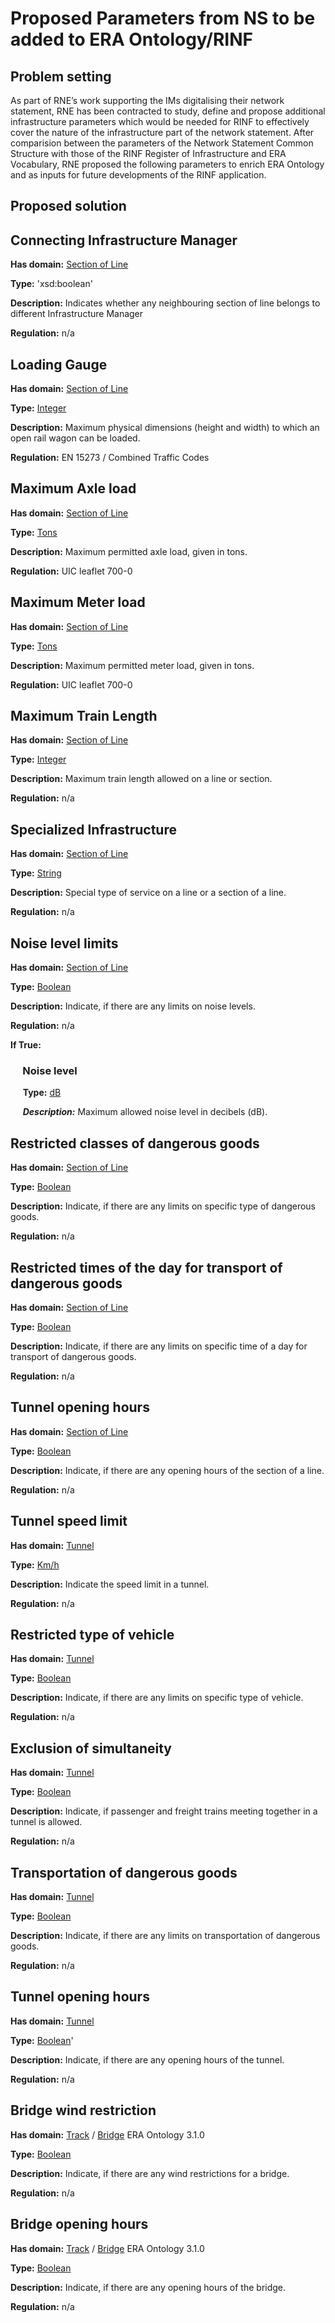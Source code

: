 
# Proposed Parameters from NS to be added to ERA Ontology/RINF

## Problem setting

As part of RNE’s work supporting the IMs digitalising their network statement, RNE has been contracted to study, define and propose additional infrastructure parameters which would be needed for RINF to effectively cover the nature of the infrastructure part of the network statement. After comparision between the parameters of the Network Statement Common Structure with those of the RINF Register of Infrastructure and ERA Vocabulary, RNE proposed the following parameters to enrich ERA Ontology and as inputs for future developments of the RINF application.

## Proposed solution


## Connecting Infrastructure Manager
**Has domain:** [Section of Line](http://data.europa.eu/949/SectionOfLine)

**Type:** 'xsd:boolean'

**Description:** Indicates whether any neighbouring section of line belongs to different Infrastructure Manager

**Regulation:** n/a

## Loading Gauge
**Has domain:** [Section of Line](http://data.europa.eu/949/SectionOfLine)

**Type:** [Integer](https://data-interop.era.europa.eu/describe#http%3A%2F%2Fwww.w3.org%2F2001%2FXMLSchema%23double)

**Description:** Maximum physical dimensions (height and width) to which an open rail wagon can be loaded.

**Regulation:** EN 15273 / Combined Traffic Codes

## Maximum Axle load
**Has domain:** [Section of Line](http://data.europa.eu/949/SectionOfLine)

**Type:** [Tons](https://qudt.org/vocab/unit/TONNE)

**Description:** Maximum permitted axle load, given in tons.

**Regulation:** UIC leaflet 700-0

## Maximum Meter load
**Has domain:** [Section of Line](http://data.europa.eu/949/SectionOfLine)

**Type:** [Tons](https://qudt.org/vocab/unit/TONNE)

**Description:** Maximum permitted meter load, given in tons.

**Regulation:** UIC leaflet 700-0

## Maximum Train Length
**Has domain:** [Section of Line](http://data.europa.eu/949/SectionOfLine)

**Type:** [Integer](https://data-interop.era.europa.eu/describe#http%3A%2F%2Fwww.w3.org%2F2001%2FXMLSchema%23integer)

**Description:** Maximum train length allowed on a line or section.

**Regulation:** n/a

## Specialized Infrastructure
**Has domain:** [Section of Line](http://data.europa.eu/949/SectionOfLine)

**Type:** [String](https://data-interop.era.europa.eu/describe#http%3A%2F%2Fwww.w3.org%2F2001%2FXMLSchema%23anyURI)

**Description:** Special type of service on a line or a section of a line.

**Regulation:** n/a

## Noise level limits
**Has domain:** [Section of Line](http://data.europa.eu/949/SectionOfLine)

**Type:** [Boolean](https://data-interop.era.europa.eu/describe#http%3A%2F%2Fwww.w3.org%2F2001%2FXMLSchema%23boolean)

**Description:** Indicate, if there are any limits on noise levels.

**Regulation:** n/a

**If True:** 

### &nbsp;&nbsp;&nbsp;&nbsp; Noise level

&nbsp;&nbsp;&nbsp;&nbsp;&nbsp;**Type:** [dB](https://qudt.org/vocab/unit/DeciB)

&nbsp;&nbsp;&nbsp;&nbsp;&nbsp;***Description:*** Maximum allowed noise level in decibels (dB).

## Restricted classes of dangerous goods
**Has domain:** [Section of Line](http://data.europa.eu/949/SectionOfLine)

**Type:** [Boolean](https://data-interop.era.europa.eu/describe#http%3A%2F%2Fwww.w3.org%2F2001%2FXMLSchema%23boolean)

**Description:** Indicate, if there are any limits on specific type of dangerous goods.

**Regulation:** n/a

## Restricted times of the day for transport of dangerous goods
**Has domain:** [Section of Line](http://data.europa.eu/949/SectionOfLine)

**Type:** [Boolean](https://data-interop.era.europa.eu/describe#http%3A%2F%2Fwww.w3.org%2F2001%2FXMLSchema%23boolean)

**Description:** Indicate, if there are any limits on specific time of a day for transport of dangerous goods.

**Regulation:** n/a

## Tunnel opening hours
**Has domain:** [Section of Line](http://data.europa.eu/949/SectionOfLine)

**Type:** [Boolean](https://data-interop.era.europa.eu/describe#http%3A%2F%2Fwww.w3.org%2F2001%2FXMLSchema%23boolean)

**Description:** Indicate, if there are any opening hours of the section of a line.

**Regulation:** n/a

## Tunnel speed limit
**Has domain:** [Tunnel](http://data.europa.eu/949/Tunnel)

**Type:** [Km/h](http://qudt.org/vocab/unit/KiloM-PER-HR)

**Description:** Indicate the speed limit in a tunnel.

**Regulation:** n/a

## Restricted type of vehicle
**Has domain:** [Tunnel](http://data.europa.eu/949/Tunnel)

**Type:** [Boolean](https://data-interop.era.europa.eu/describe#http%3A%2F%2Fwww.w3.org%2F2001%2FXMLSchema%23boolean)

**Description:** Indicate, if there are any limits on specific type of vehicle.

**Regulation:** n/a

## Exclusion of simultaneity
**Has domain:** [Tunnel](http://data.europa.eu/949/Tunnel)

**Type:** [Boolean](https://data-interop.era.europa.eu/describe#http%3A%2F%2Fwww.w3.org%2F2001%2FXMLSchema%23boolean)

**Description:** Indicate, if passenger and freight trains meeting together in a tunnel is allowed.

**Regulation:** n/a

## Transportation of dangerous goods
**Has domain:** [Tunnel](http://data.europa.eu/949/Tunnel)

**Type:** [Boolean](https://data-interop.era.europa.eu/describe#http%3A%2F%2Fwww.w3.org%2F2001%2FXMLSchema%23boolean)

**Description:** Indicate, if there are any limits on transportation of dangerous goods.

**Regulation:** n/a

## Tunnel opening hours
**Has domain:** [Tunnel](http://data.europa.eu/949/Tunnel)

**Type:** [Boolean](https://data-interop.era.europa.eu/describe#http%3A%2F%2Fwww.w3.org%2F2001%2FXMLSchema%23boolean)'

**Description:** Indicate, if there are any opening hours of the tunnel.

**Regulation:** n/a

## Bridge wind restriction
**Has domain:** [Track](https://data-interop.era.europa.eu/describe#http%3A%2F%2Fdata.europa.eu%2F949%2FTrack) /
    [Bridge](https://linkedvocabs.org/data/era-ontology/3.1.0/doc/index-en.html#Bridge)  ERA Ontology 3.1.0

**Type:** [Boolean](https://data-interop.era.europa.eu/describe#http%3A%2F%2Fwww.w3.org%2F2001%2FXMLSchema%23boolean)
      

**Description:** Indicate, if there are any wind restrictions for a bridge.

**Regulation:** n/a

## Bridge opening hours
**Has domain:** [Track](https://data-interop.era.europa.eu/describe#http%3A%2F%2Fdata.europa.eu%2F949%2FTrack) /
                [Bridge](https://linkedvocabs.org/data/era-ontology/3.1.0/doc/index-en.html#Bridge)  ERA Ontology 3.1.0

**Type:** [Boolean](https://data-interop.era.europa.eu/describe#http%3A%2F%2Fwww.w3.org%2F2001%2FXMLSchema%23boolean)

**Description:** Indicate, if there are any opening hours of the bridge.

**Regulation:** n/a
